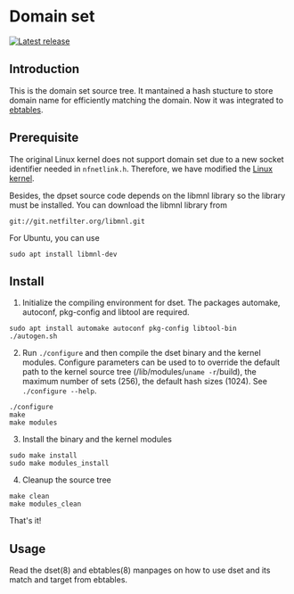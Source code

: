 Domain set
============

[![Latest release][release_badge]][release_url]

Introduction
----
This is the domain set source tree. It mantained a hash stucture to store domain name for efficiently matching the domain. Now it was integrated to [ebtables](https://github.com/cbdog94/ebtables).

Prerequisite
----
The original Linux kernel does not support domain set due to a new socket identifier needed in `nfnetlink.h`. Therefore, we have modified the [Linux kernel](https://github.com/cbdog94/linux).

Besides, the dpset source code depends on the libmnl library so the library must be installed. You can download the libmnl library from
```
git://git.netfilter.org/libmnl.git
```
For Ubuntu, you can use
```shell
sudo apt install libmnl-dev
```
Install
----
1. Initialize the compiling environment for dset. The packages automake, autoconf, pkg-config and libtool are required.
```shell
sudo apt install automake autoconf pkg-config libtool-bin
./autogen.sh
```

2. Run `./configure` and then compile the dset binary and the kernel modules. Configure parameters can be used to to override the default path to the kernel source tree (/lib/modules/`uname -r`/build), the maximum number of sets (256), the default hash sizes (1024). See `./configure --help`.
```shell
./configure
make
make modules
```

3. Install the binary and the kernel modules
```shell
sudo make install
sudo make modules_install
```

4. Cleanup the source tree
```shell
make clean
make modules_clean
```
That's it! 

Usage
----
Read the dset(8) and ebtables(8) manpages on how to use dset and its match and target from ebtables.

 [release_badge]: https://img.shields.io/github/release/cbdog94/dset.svg
 [release_url]: https://github.com/cbdog94/dset/releases/latest